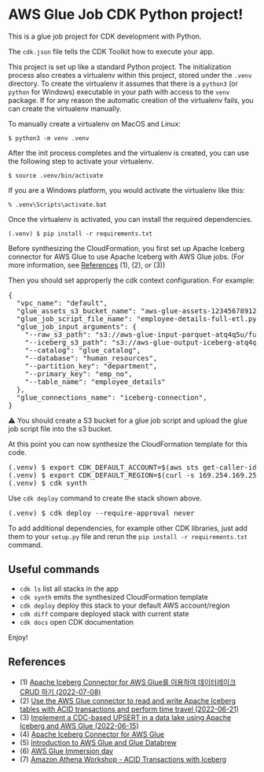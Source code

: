
# AWS Glue Job CDK Python project!

This is a glue job project for CDK development with Python.

The `cdk.json` file tells the CDK Toolkit how to execute your app.

This project is set up like a standard Python project.  The initialization
process also creates a virtualenv within this project, stored under the `.venv`
directory.  To create the virtualenv it assumes that there is a `python3`
(or `python` for Windows) executable in your path with access to the `venv`
package. If for any reason the automatic creation of the virtualenv fails,
you can create the virtualenv manually.

To manually create a virtualenv on MacOS and Linux:

```
$ python3 -m venv .venv
```

After the init process completes and the virtualenv is created, you can use the following
step to activate your virtualenv.

```
$ source .venv/bin/activate
```

If you are a Windows platform, you would activate the virtualenv like this:

```
% .venv\Scripts\activate.bat
```

Once the virtualenv is activated, you can install the required dependencies.

```
(.venv) $ pip install -r requirements.txt
```

Before synthesizing the CloudFormation, you first set up Apache Iceberg connector for AWS Glue to use Apache Iceberg with AWS Glue jobs. (For more information, see [References](#references) (1), (2), or (3))

Then you should set approperly the cdk context configuration.
For example:
<pre>
{
  "vpc_name": "default",
  "glue_assets_s3_bucket_name": "aws-glue-assets-12345678912-us-east-1",
  "glue_job_script_file_name": "employee-details-full-etl.py",
  "glue_job_input_arguments": {
    "--raw_s3_path": "s3://aws-glue-input-parquet-atq4q5u/full-load",
    "--iceberg_s3_path": "s3://aws-glue-output-iceberg-atq4q5u",
    "--catalog": "glue_catalog",
    "--database": "human_resources",
    "--partition_key": "department",
    "--primary_key": "emp_no",
    "--table_name": "employee_details"
  },
  "glue_connections_name": "iceberg-connection",
}
</pre>

:warning: You should create a S3 bucket for a glue job script and upload the glue job script file into the s3 bucket. 

At this point you can now synthesize the CloudFormation template for this code.

<pre>
(.venv) $ export CDK_DEFAULT_ACCOUNT=$(aws sts get-caller-identity --query Account --output text)
(.venv) $ export CDK_DEFAULT_REGION=$(curl -s 169.254.169.254/latest/dynamic/instance-identity/document | jq -r .region)
(.venv) $ cdk synth 
</pre>

Use `cdk deploy` command to create the stack shown above.

<pre>
(.venv) $ cdk deploy --require-approval never
</pre>

To add additional dependencies, for example other CDK libraries, just add
them to your `setup.py` file and rerun the `pip install -r requirements.txt`
command.

## Useful commands

 * `cdk ls`          list all stacks in the app
 * `cdk synth`       emits the synthesized CloudFormation template
 * `cdk deploy`      deploy this stack to your default AWS account/region
 * `cdk diff`        compare deployed stack with current state
 * `cdk docs`        open CDK documentation

Enjoy!

## References

- (1) [Apache Iceberg Connector for AWS Glue를 이용하여 데이터레이크 CRUD 하기 \(2022-07-08\)](https://aws.amazon.com/ko/blogs/tech/transactional-datalake-using-apache-iceberg-connector-for-aws-glue/)
- (2) [Use the AWS Glue connector to read and write Apache Iceberg tables with ACID transactions and perform time travel \(2022-06-21\)](https://aws.amazon.com/ko/blogs/big-data/use-the-aws-glue-connector-to-read-and-write-apache-iceberg-tables-with-acid-transactions-and-perform-time-travel/)
- (3) [Implement a CDC-based UPSERT in a data lake using Apache Iceberg and AWS Glue \(2022-06-15\)](https://aws.amazon.com/ko/blogs/big-data/implement-a-cdc-based-upsert-in-a-data-lake-using-apache-iceberg-and-aws-glue/)
- (4) [Apache Iceberg Connector for AWS Glue](https://aws.amazon.com/marketplace/pp/prodview-iicxofvpqvsio)
- (5) [Introduction to AWS Glue and Glue Databrew](https://catalog.us-east-1.prod.workshops.aws/workshops/aaaabcab-5e1e-4bff-b604-781a804763e1/en-US)
- (6) [AWS Glue Immersion day](https://catalog.us-east-1.prod.workshops.aws/workshops/ee59d21b-4cb8-4b3d-a629-24537cf37bb5/en-US)
- (7) [Amazon Athena Workshop - ACID Transactions with Iceberg](https://catalog.us-east-1.prod.workshops.aws/workshops/9981f1a1-abdc-49b5-8387-cb01d238bb78/en-US/90-athena-acid)

